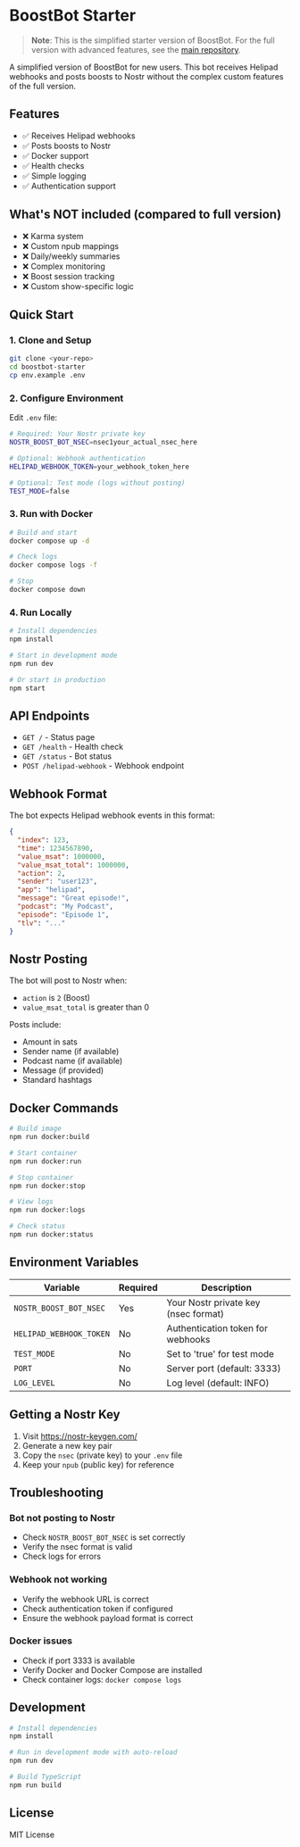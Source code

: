 # BoostBot Starter

> **Note**: This is the simplified starter version of BoostBot. For the full version with advanced features, see the [main repository](../).

A simplified version of BoostBot for new users. This bot receives Helipad webhooks and posts boosts to Nostr without the complex custom features of the full version.

## Features

- ✅ Receives Helipad webhooks
- ✅ Posts boosts to Nostr
- ✅ Docker support
- ✅ Health checks
- ✅ Simple logging
- ✅ Authentication support

## What's NOT included (compared to full version)

- ❌ Karma system
- ❌ Custom npub mappings
- ❌ Daily/weekly summaries
- ❌ Complex monitoring
- ❌ Boost session tracking
- ❌ Custom show-specific logic

## Quick Start

### 1. Clone and Setup

```bash
git clone <your-repo>
cd boostbot-starter
cp env.example .env
```

### 2. Configure Environment

Edit `.env` file:

```bash
# Required: Your Nostr private key
NOSTR_BOOST_BOT_NSEC=nsec1your_actual_nsec_here

# Optional: Webhook authentication
HELIPAD_WEBHOOK_TOKEN=your_webhook_token_here

# Optional: Test mode (logs without posting)
TEST_MODE=false
```

### 3. Run with Docker

```bash
# Build and start
docker compose up -d

# Check logs
docker compose logs -f

# Stop
docker compose down
```

### 4. Run Locally

```bash
# Install dependencies
npm install

# Start in development mode
npm run dev

# Or start in production
npm start
```

## API Endpoints

- `GET /` - Status page
- `GET /health` - Health check
- `GET /status` - Bot status
- `POST /helipad-webhook` - Webhook endpoint

## Webhook Format

The bot expects Helipad webhook events in this format:

```json
{
  "index": 123,
  "time": 1234567890,
  "value_msat": 1000000,
  "value_msat_total": 1000000,
  "action": 2,
  "sender": "user123",
  "app": "helipad",
  "message": "Great episode!",
  "podcast": "My Podcast",
  "episode": "Episode 1",
  "tlv": "..."
}
```

## Nostr Posting

The bot will post to Nostr when:
- `action` is `2` (Boost)
- `value_msat_total` is greater than 0

Posts include:
- Amount in sats
- Sender name (if available)
- Podcast name (if available)
- Message (if provided)
- Standard hashtags

## Docker Commands

```bash
# Build image
npm run docker:build

# Start container
npm run docker:run

# Stop container
npm run docker:stop

# View logs
npm run docker:logs

# Check status
npm run docker:status
```

## Environment Variables

| Variable | Required | Description |
|----------|----------|-------------|
| `NOSTR_BOOST_BOT_NSEC` | Yes | Your Nostr private key (nsec format) |
| `HELIPAD_WEBHOOK_TOKEN` | No | Authentication token for webhooks |
| `TEST_MODE` | No | Set to 'true' for test mode |
| `PORT` | No | Server port (default: 3333) |
| `LOG_LEVEL` | No | Log level (default: INFO) |

## Getting a Nostr Key

1. Visit https://nostr-keygen.com/
2. Generate a new key pair
3. Copy the `nsec` (private key) to your `.env` file
4. Keep your `npub` (public key) for reference

## Troubleshooting

### Bot not posting to Nostr
- Check `NOSTR_BOOST_BOT_NSEC` is set correctly
- Verify the nsec format is valid
- Check logs for errors

### Webhook not working
- Verify the webhook URL is correct
- Check authentication token if configured
- Ensure the webhook payload format is correct

### Docker issues
- Check if port 3333 is available
- Verify Docker and Docker Compose are installed
- Check container logs: `docker compose logs`

## Development

```bash
# Install dependencies
npm install

# Run in development mode with auto-reload
npm run dev

# Build TypeScript
npm run build
```

## License

MIT License 